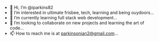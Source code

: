 - 👋 Hi, I’m @iparkins82
- 👀 I’m interested in ultimate frisbee, tech, learning and being ouydoors...
- 🌱 I’m currently learning full stack web development...
- 💞️ I’m looking to collaborate on new projects and learning the art of code...
- 📫 How to reach me is at parkinsonian2@gmail.com...

<!---
iparkins82/iparkins82 is a ✨ special ✨ repository because its `README.md` (this file) appears on your GitHub profile.
You can click the Preview link to take a look at your changes.
--->
